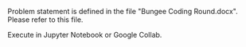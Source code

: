 Problem statement is defined in the file "Bungee Coding Round.docx". Please refer to this file. 

Execute in Jupyter Notebook or Google Collab.
